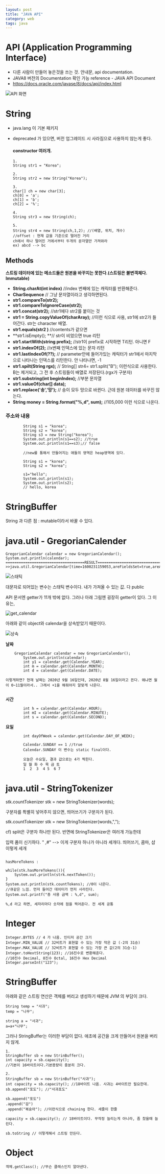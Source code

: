 ```yaml
---
layout: post
title: "JAVA API"
category: web
tags: java
---
```


# API (Application Programming Interface)

- 다른 사람이 만들어 놓은것을 쓰는 것. 안내문, api documentation.
- JAVA8 버전의 Documentation 확인 가능 reference - JAVA API Document
- https://docs.oracle.com/javase/8/docs/api/index.html

![API 화면](https://user-images.githubusercontent.com/37058233/93165368-d0c45f80-f756-11ea-965a-ecfde228c829.PNG)

# String

- java.lang 이 기본 패키지

- deprecated 가 있으면, 버전 업그레이드 시 사라짐으로 사용하지 않는게 좋다.

  #### **constructor** 여러개.

  ```
  1.
  String str1 = "Korea";

  2.
  String str2 = new String("Korea");

  3.
  char[] ch = new char[3];
  ch[0] = 'a';
  ch[1] = 'b';
  ch[2] = '%';

  4.
  String str3 = new String(ch);

  5.
  String str4 = new String(ch,1,2); //(배열, 위치, 개수)
  //offset : 현재 값을 기준으로 떨어진 거리
  ch에서 하나 떨어진 거에서부터 두개의 문자열만 가져와라
  ex) abcd --> bc
  ```

## Methods

**스트링 데이터에 있는 메소드들은 원본을 바꾸지는 못한다.(스트링은 불변객체다. Immutable)**

- **String.charAt(int index)**  //index 번째에 있는 캐릭터를 반환해준다.
- **CharSequence** // 그냥 문자열이라고 생각하면된다.
- **str1.compareTo(str2);**
- **str1.compareToIgnoreCase(str2);**
- **str1.concat(str2);**  //str1에다 str2를 붙이는 것
- **str1 = String.copyValueOf(charAray);** //이런 식으로 사용, str1에 str2가 들어간다. str는 character 배열.
- **str1.equals(str2 )** //contents가 같으면
- **str1.isEmpty(); **// str이 비었으면 true 리턴
- **str1.startWith(string prefix);** //str1이 prefix로 시작하면 T리턴. 아니면 F
- **str1.indexOf(2);** //x번째 인덱스에 있는 문자 리턴
- **str1.lastIndexOf(??);** // parameter안에 들어가있는 캐릭터가 str1에서 마지막으로 나타나는 인덱스를 리턴한다. 안 나타나면, -1
- **str1.spilt(String rgx);**  // String[] str4= str1.split("B"); 이런식으로 사용한다. B는 제거되고, 그 전 후 스트링들이 배열로 저장된다.(rgx가 구분자)
- **str1.substring(int beginIndex);**  //부분 문자열
- **str1.valueOf(char[] data);**
- **str1.replace('송','망');**  // 송이 모두 망으로 바뀐다. 근데 원본 데이터를 바꾸진 않는다.
- **String money = String.format("%,d", sum);**  //105,000 이런 식으로 나온다.



### 주소와 내용

```
		String s1 = "korea";
		String s2 = "korea";
		String s3 = new String("korea");
		System.out.println(s1==s2); //true
		System.out.println(s1==s3);// false

		//new를 통해서 만들어지는 애들의 영역은 heap영역에 있다.

		String s1 = "korea";
		String s2 = "korea";

		s1="hello";
		System.out.println(s1);
		System.out.println(s2);
		// hello, korea
```





# StringBuffer

String 과 다른 점 : mutable이라서 바꿀 수 있다.



# java.util - GregorianCalender

```
GregorianCalendar calendar = new GregorianCalendar();
System.out.println(calendar);
====================================RESULT==========================================
>>java.util.GregorianCalendar[time=1600231159053,areFieldsSet=true,areAllFieldsSet=true,lenient=true,zone=sun.util.calendar.ZoneInfo[id="Asia/Seoul",offset=32400000,dstSavings=0,useDaylight=false,transitions=22,lastRule=null],firstDayOfWeek=1,minimalDaysInFirstWeek=1,ERA=1,YEAR=2020,MONTH=8,WEEK_OF_YEAR=38,WEEK_OF_MONTH=3,DAY_OF_MONTH=16,DAY_OF_YEAR=260,DAY_OF_WEEK=4,DAY_OF_WEEK_IN_MONTH=3,AM_PM=1,HOUR=1,HOUR_OF_DAY=13,MINUTE=39,SECOND=19,MILLISECOND=53,ZONE_OFFSET=32400000,DST_OFFSET=0]

```

![스태틱](https://user-images.githubusercontent.com/37058233/93461175-5abf2480-f91f-11ea-9eb9-89724a1a5546.PNG)

대문자로 되어있는 변수는 스태틱 변수이다. 내가 가져올 수 있는 값. 다 public





API 문서엔 getter가 11개 밖에 없다. 그러나 아래 그림엔 굉장히 getter이 있다. 그 이유는,

![get_calendar](https://user-images.githubusercontent.com/37058233/93459970-880ad300-f91d-11ea-8261-fcf794f7f6d5.PNG)





아래와 같이 object와 calendar을 상속받았기 때문이다.

![상속](https://user-images.githubusercontent.com/37058233/93461000-0fa51180-f91f-11ea-9b24-256b3833d7bb.PNG)





**날짜**

```
	GregorianCalendar calendar = new GregorianCalendar();
		System.out.println(calendar);
		int y1 = calendar.get(Calendar.YEAR);
		int m = calendar.get(Calendar.MONTH);
		int d = calendar.get(Calendar.DATE);

이렇게하면? 현재 날짜는 2020년 9월 16일인데, 2020년 8월 16일이라고 뜬다. 왜냐면 월이 0~11월이라서.. 그래서 +1을 해줘야지 알맞게 나온다.


```

**시간**

```
		int h = calendar.get(Calendar.HOUR);
		int mI = calendar.get(Calendar.MINUTE);
		int s = calendar.get(Calendar.SECOND);
```



**요일**

```
		int dayOfWeek = calendar.get(Calendar.DAY_OF_WEEK);

		Calendar.SUNDAY == 1 //true
		Calendar.SUNDAY 이 변수는 static final이다.

		오늘은 수요일, 결과 값으로는 4가 찍힌다.
		일 월 화 수 목 금 토
		1  2  3  4 5  6 7
```



# java.util - StringTokenizer

stk.countTokenizer stk = new StringTokenizer(words);

구분자를 특별히 넣어주지 않으면, 띄어쓰기가 구분자가 된다.

stk.countTokenizer stk = new StringTokenizer(words,",");

cf) split은 구분자 하나만 된다. 반면에 StringTokenizer은 여러개 가능한데

입력 폼이 신기하다. " ,#" --> 이게 구분자 하나가 아니라 세개다. 띄어쓰기, 콤마, 샵 이렇게 세개

```

hasMoreTokens :

while(stk.hasMoreTokens()){
	System.out.println(strk.nextToken());
}
System.out.println(stk.countTokens); //0이 나온다.
//큐같은 느낌. 먼저 들어간 데이터가 먼저 사라진다.
System.out.printf("총 사용 금액 : %,d", sum);

%,d 라고 하면, 세자리마다 숫자에 점을 찍어준다. 전 세계 공통
```



# Integer

```
Integer.BYTES // 4 가 나옴. 인티저 공간 크기
Integer.MIN_VALUE // 32비트가 표현할 수 있는 가장 작은 값 (-2의 31승)
Integer.MAX_VALUE // 32비트가 표현할 수 있는 가장 큰 값(2의 31승-1)
Integer.toHextString(123); //16진수로 변환해준다.
//10진수 Decimal, 8진수 Octal, 16진수 Hex Decimal
Integer.parseInt("123");
```



# StringBuffer

아래와 같은 스트링 연산은 객체를 버리고 생성하기 때문에 JVM 의 부담이 크다.

```
String temp = "사과";
temp = "나무";

string a = "사과";
a=a+"나무";
```

그러나 StringBuffer는 이러한 부담이 없다. 애초에 공간을 크게 만들어서 원본을 버리지 않게.

```
1.
StringBuffer sb = new StrinBuffer();
int capacity = sb.capacity();
//기본이 16바이트이다.기본용량이 충분히 크다.

2.
StringBuffer sb = new StrinBuffer("사과");
int capacity = sb.capacity(); //18바이트 나옴. 사과는 4바이트만 필요한데.
sb.append("포도"); //"사과포도"

sb.append("포도")
.append("감")
.append("복숭아"); //이런식으로 chaining 한다. 세줄이 한줄

capacity = sb.capacity(); // 18바이트이다. 무작정 늘리는게 아니라, 좀 찼을때 늘린다.

sb.toString // 이렇게해서 스트링 만든다.

```



# Object

```
객체.getClass(); //무슨 클래스인지 알아낸다.
```
